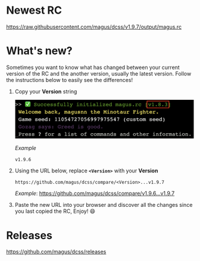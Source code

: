 # Newest RC

https://raw.githubusercontent.com/magus/dcss/v1.9.7/output/magus.rc

# What's new?

Sometimes you want to know what has changed between your current version
of the RC and the another version, usually the latest version.
Follow the instructions below to easily see the differences!

1. Copy your **Version** string

    ![Example screenshot highlighting magus.rc version string](https://raw.githubusercontent.com/magus/dcss/master/static/version-string-example.97956d.png)

    _Example_
    ```
    v1.9.6
    ```

1. Using the URL below, replace **`<Version>`** with your **Version**

    ```
    https://github.com/magus/dcss/compare/<Version>...v1.9.7
    ```
    _Example_: https://github.com/magus/dcss/compare/v1.9.6...v1.9.7

1. Paste the new URL into your browser and discover all the changes since you last copied the RC, Enjoy! 😄


# Releases

https://github.com/magus/dcss/releases

